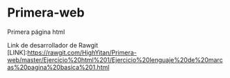 # Primera-web
Primera página html

Link de desarrollador de Rawgit
[LINK]:https://rawgit.com/HighYitan/Primera-web/master/Ejercicio%20html%201/Ejercicio%20lenguaje%20de%20marcas%20pagina%20basica%201.html
